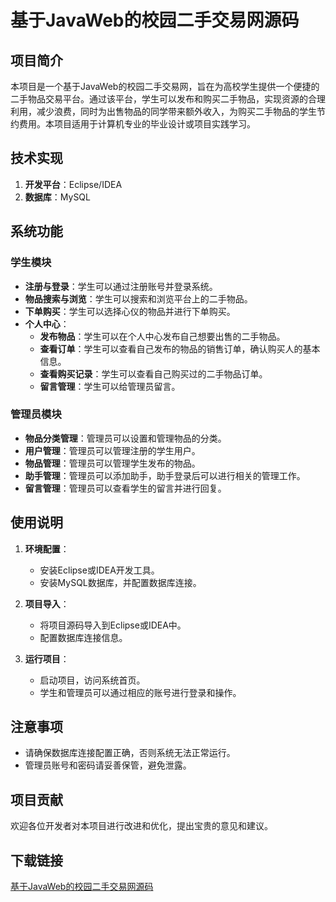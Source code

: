# 基于JavaWeb的校园二手交易网源码

## 项目简介

本项目是一个基于JavaWeb的校园二手交易网，旨在为高校学生提供一个便捷的二手物品交易平台。通过该平台，学生可以发布和购买二手物品，实现资源的合理利用，减少浪费，同时为出售物品的同学带来额外收入，为购买二手物品的学生节约费用。本项目适用于计算机专业的毕业设计或项目实践学习。

## 技术实现

1. **开发平台**：Eclipse/IDEA
2. **数据库**：MySQL

## 系统功能

### 学生模块

- **注册与登录**：学生可以通过注册账号并登录系统。
- **物品搜索与浏览**：学生可以搜索和浏览平台上的二手物品。
- **下单购买**：学生可以选择心仪的物品并进行下单购买。
- **个人中心**：
  - **发布物品**：学生可以在个人中心发布自己想要出售的二手物品。
  - **查看订单**：学生可以查看自己发布的物品的销售订单，确认购买人的基本信息。
  - **查看购买记录**：学生可以查看自己购买过的二手物品订单。
  - **留言管理**：学生可以给管理员留言。

### 管理员模块

- **物品分类管理**：管理员可以设置和管理物品的分类。
- **用户管理**：管理员可以管理注册的学生用户。
- **物品管理**：管理员可以管理学生发布的物品。
- **助手管理**：管理员可以添加助手，助手登录后可以进行相关的管理工作。
- **留言管理**：管理员可以查看学生的留言并进行回复。

## 使用说明

1. **环境配置**：
   - 安装Eclipse或IDEA开发工具。
   - 安装MySQL数据库，并配置数据库连接。

2. **项目导入**：
   - 将项目源码导入到Eclipse或IDEA中。
   - 配置数据库连接信息。

3. **运行项目**：
   - 启动项目，访问系统首页。
   - 学生和管理员可以通过相应的账号进行登录和操作。

## 注意事项

- 请确保数据库连接配置正确，否则系统无法正常运行。
- 管理员账号和密码请妥善保管，避免泄露。

## 项目贡献

欢迎各位开发者对本项目进行改进和优化，提出宝贵的意见和建议。

## 下载链接

[基于JavaWeb的校园二手交易网源码](https://pan.quark.cn/s/82a5f291f71b)